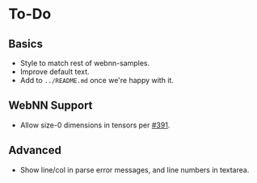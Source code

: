 # To-Do

## Basics

* Style to match rest of webnn-samples.
* Improve default text.
* Add to `../README.md` once we're happy with it.

## WebNN Support

* Allow size-0 dimensions in tensors per [#391](https://github.com/webmachinelearning/webnn/issues/391).

## Advanced

* Show line/col in parse error messages, and line numbers in textarea.
